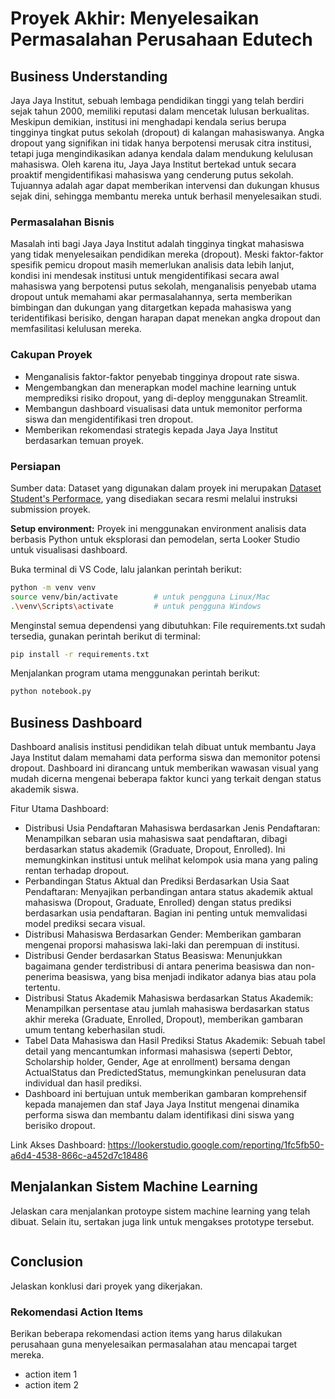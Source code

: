 # Proyek Akhir: Menyelesaikan Permasalahan Perusahaan Edutech

## Business Understanding
Jaya Jaya Institut, sebuah lembaga pendidikan tinggi yang telah berdiri sejak tahun 2000, memiliki reputasi dalam mencetak lulusan berkualitas. Meskipun demikian, institusi ini menghadapi kendala serius berupa tingginya tingkat putus sekolah (dropout) di kalangan mahasiswanya. Angka dropout yang signifikan ini tidak hanya berpotensi merusak citra institusi, tetapi juga mengindikasikan adanya kendala dalam mendukung kelulusan mahasiswa. Oleh karena itu, Jaya Jaya Institut bertekad untuk secara proaktif mengidentifikasi mahasiswa yang cenderung putus sekolah. Tujuannya adalah agar dapat memberikan intervensi dan dukungan khusus sejak dini, sehingga membantu mereka untuk berhasil menyelesaikan studi.

### Permasalahan Bisnis
Masalah inti bagi Jaya Jaya Institut adalah tingginya tingkat mahasiswa yang tidak menyelesaikan pendidikan mereka (dropout). Meski faktor-faktor spesifik pemicu dropout masih memerlukan analisis data lebih lanjut, kondisi ini mendesak institusi untuk mengidentifikasi secara awal mahasiswa yang berpotensi putus sekolah, menganalisis penyebab utama dropout untuk memahami akar permasalahannya, serta memberikan bimbingan dan dukungan yang ditargetkan kepada mahasiswa yang teridentifikasi berisiko, dengan harapan dapat menekan angka dropout dan memfasilitasi kelulusan mereka.

### Cakupan Proyek
- Menganalisis faktor-faktor penyebab tingginya dropout rate siswa.
- Mengembangkan dan menerapkan model machine learning untuk memprediksi risiko dropout, yang di-deploy menggunakan Streamlit.
- Membangun dashboard visualisasi data untuk memonitor performa siswa dan mengidentifikasi tren dropout.
- Memberikan rekomendasi strategis kepada Jaya Jaya Institut berdasarkan temuan proyek.

### Persiapan

Sumber data: Dataset yang digunakan dalam proyek ini merupakan [Dataset Student's Performace](https://github.com/dicodingacademy/dicoding_dataset/blob/main/students_performance/data.csv), yang disediakan secara resmi melalui instruksi submission proyek.

**Setup environment:** Proyek ini menggunakan environment analisis data berbasis Python untuk eksplorasi dan pemodelan, serta Looker Studio untuk visualisasi dashboard.

Buka terminal di VS Code, lalu jalankan perintah berikut:

```bash
python -m venv venv
source venv/bin/activate        # untuk pengguna Linux/Mac
.\venv\Scripts\activate         # untuk pengguna Windows
```

Menginstal semua dependensi yang dibutuhkan:
File requirements.txt sudah tersedia, gunakan perintah berikut di terminal:

```bash
pip install -r requirements.txt
```

Menjalankan program utama menggunakan perintah berikut:

```bash
python notebook.py
```

## Business Dashboard
Dashboard analisis institusi pendidikan telah dibuat untuk membantu Jaya Jaya Institut dalam memahami data performa siswa dan memonitor potensi dropout. Dashboard ini dirancang untuk memberikan wawasan visual yang mudah dicerna mengenai beberapa faktor kunci yang terkait dengan status akademik siswa.

Fitur Utama Dashboard:

- Distribusi Usia Pendaftaran Mahasiswa berdasarkan Jenis Pendaftaran: Menampilkan sebaran usia mahasiswa saat pendaftaran, dibagi berdasarkan status akademik (Graduate, Dropout, Enrolled). Ini memungkinkan institusi untuk melihat kelompok usia mana yang paling rentan terhadap dropout.
- Perbandingan Status Aktual dan Prediksi Berdasarkan Usia Saat Pendaftaran: Menyajikan perbandingan antara status akademik aktual mahasiswa (Dropout, Graduate, Enrolled) dengan status prediksi berdasarkan usia pendaftaran. Bagian ini penting untuk memvalidasi model prediksi secara visual.
- Distribusi Mahasiswa Berdasarkan Gender: Memberikan gambaran mengenai proporsi mahasiswa laki-laki dan perempuan di institusi.
- Distribusi Gender berdasarkan Status Beasiswa: Menunjukkan bagaimana gender terdistribusi di antara penerima beasiswa dan non-penerima beasiswa, yang bisa menjadi indikator adanya bias atau pola tertentu.
- Distribusi Status Akademik Mahasiswa berdasarkan Status Akademik: Menampilkan persentase atau jumlah mahasiswa berdasarkan status akhir mereka (Graduate, Enrolled, Dropout), memberikan gambaran umum tentang keberhasilan studi.
- Tabel Data Mahasiswa dan Hasil Prediksi Status Akademik: Sebuah tabel detail yang mencantumkan informasi mahasiswa (seperti Debtor, Scholarship holder, Gender, Age at enrollment) bersama dengan ActualStatus dan PredictedStatus, memungkinkan penelusuran data individual dan hasil prediksi.
- Dashboard ini bertujuan untuk memberikan gambaran komprehensif kepada manajemen dan staf Jaya Jaya Institut mengenai dinamika performa siswa dan membantu dalam identifikasi dini siswa yang berisiko dropout.

Link Akses Dashboard: https://lookerstudio.google.com/reporting/1fc5fb50-a6d4-4538-866c-a452d7c18486

## Menjalankan Sistem Machine Learning
Jelaskan cara menjalankan protoype sistem machine learning yang telah dibuat. Selain itu, sertakan juga link untuk mengakses prototype tersebut.

```

```

## Conclusion
Jelaskan konklusi dari proyek yang dikerjakan.

### Rekomendasi Action Items
Berikan beberapa rekomendasi action items yang harus dilakukan perusahaan guna menyelesaikan permasalahan atau mencapai target mereka.
- action item 1
- action item 2
